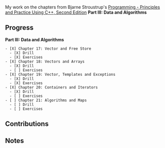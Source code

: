 My work on the chapters from Bjarne Stroustrup's [Programming - Principles and Practice Using C++, Second Edition](https://www.stroustrup.com/programming.html) **Part III: Data and Algorithms**

## Progress

**Part III: Data and Algorithms**

    - [X] Chapter 17: Vector and Free Store
      - [X] Drill
      - [X] Exercises
    - [X] Chapter 18: Vectors and Arrays
      - [X] Drill
      - [ ] Exercises
    - [X] Chapter 19: Vector, Templates and Exceptions
      - [X] Drill
      - [X] Exercises
    - [X] Chapter 20: Containers and Iterators
      - [X] Drill
      - [ ] Exercises
    - [ ] Chapter 21: Algorithms and Maps
      - [ ] Drill
      - [ ] Exercises      
      
## Contributions

## Notes

